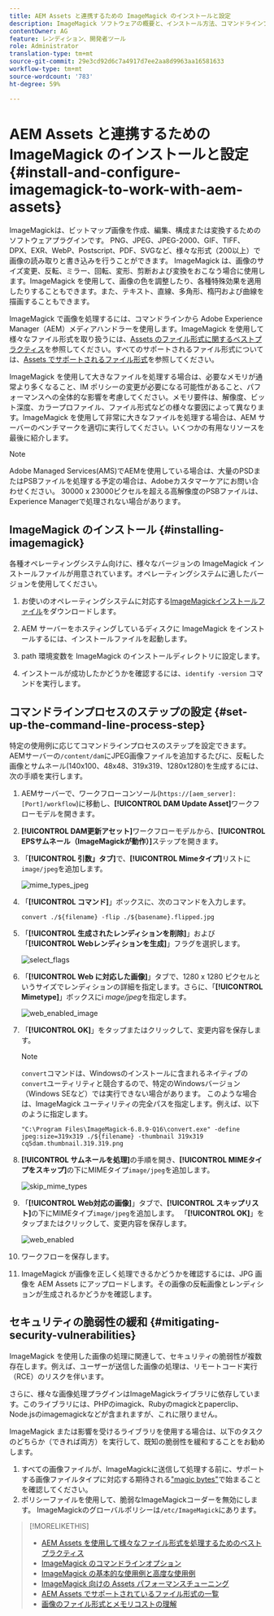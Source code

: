 ```yaml
---
title: AEM Assets と連携するための ImageMagick のインストールと設定
description: ImageMagick ソフトウェアの概要と、インストール方法、コマンドラインプロセスのステップの設定方法、ImageMagick を使用して画像の編集、組み立て、サムネール生成をおこなう方法を学習します。
contentOwner: AG
feature: レンディション、開発者ツール
role: Administrator
translation-type: tm+mt
source-git-commit: 29e3cd92d6c7a4917d7ee2aa8d9963aa16581633
workflow-type: tm+mt
source-wordcount: '783'
ht-degree: 59%

---
```



# AEM Assets と連携するための ImageMagick のインストールと設定 {#install-and-configure-imagemagick-to-work-with-aem-assets}

ImageMagickは、ビットマップ画像を作成、編集、構成または変換するためのソフトウェアプラグインです。 PNG、JPEG、JPEG-2000、GIF、TIFF、DPX、EXR、WebP、Postscript、PDF、SVGなど、様々な形式（200以上）で画像の読み取りと書き込みを行うことができます。 ImageMagick は、画像のサイズ変更、反転、ミラー、回転、変形、剪断および変換をおこなう場合に使用します。ImageMagick を使用して、画像の色を調整したり、各種特殊効果を適用したりすることもできます。また、テキスト、直線、多角形、楕円および曲線を描画することもできます。

ImageMagick で画像を処理するには、コマンドラインから Adobe Experience Manager（AEM）メディアハンドラーを使用します。ImageMagick を使用して様々なファイル形式を取り扱うには、[Assets のファイル形式に関するベストプラクティス](assets-file-format-best-practices.md)を参照してください。すべてのサポートされるファイル形式については、[Assets でサポートされるファイル形式](assets-formats.md)を参照してください。

ImageMagick を使用して大きなファイルを処理する場合は、必要なメモリが通常より多くなること、IM ポリシーの変更が必要になる可能性があること、パフォーマンスへの全体的な影響を考慮してください。メモリ要件は、解像度、ビット深度、カラープロファイル、ファイル形式などの様々な要因によって異なります。ImageMagick を使用して非常に大きなファイルを処理する場合は、AEM サーバーのベンチマークを適切に実行してください。いくつかの有用なリソースを最後に紹介します。

>[!NOTE]
>
>Adobe Managed Services(AMS)でAEMを使用している場合は、大量のPSDまたはPSBファイルを処理する予定の場合は、Adobeカスタマーケアにお問い合わせください。 30000 x 23000ピクセルを超える高解像度のPSBファイルは、Experience Managerで処理されない場合があります。

## ImageMagick のインストール {#installing-imagemagick}

各種オペレーティングシステム向けに、様々なバージョンの ImageMagick インストールファイルが用意されています。オペレーティングシステムに適したバージョンを使用してください。

1. お使いのオペレーティングシステムに対応する[ImageMagickインストールファイル](https://www.imagemagick.org/script/download.php)をダウンロードします。
1. AEM サーバーをホスティングしているディスクに ImageMagick をインストールするには、インストールファイルを起動します。

1. path 環境変数を ImageMagick のインストールディレクトリに設定します。
1. インストールが成功したかどうかを確認するには、`identify -version` コマンドを実行します。

## コマンドラインプロセスのステップの設定 {#set-up-the-command-line-process-step}

特定の使用例に応じてコマンドラインプロセスのステップを設定できます。AEMサーバーの`/content/dam`にJPEG画像ファイルを追加するたびに、反転した画像とサムネール(140x100、48x48、319x319、1280x1280)を生成するには、次の手順を実行します。

1. AEMサーバーで、ワークフローコンソール(`https://[aem_server]:[Port]/workflow`)に移動し、**[!UICONTROL DAM Update Asset]**&#x200B;ワークフローモデルを開きます。
1. **[!UICONTROL DAM更新アセット]**&#x200B;ワークフローモデルから、**[!UICONTROL EPSサムネール（ImageMagickが動作）]**&#x200B;ステップを開きます。
1. 「**[!UICONTROL 引数」タブ]**&#x200B;で、**[!UICONTROL Mimeタイプ]**&#x200B;リストに`image/jpeg`を追加します。

   ![mime_types_jpeg](assets/mime_types_jpeg.png)

1. 「**[!UICONTROL コマンド]**」ボックスに、次のコマンドを入力します。

   `convert ./${filename} -flip ./${basename}.flipped.jpg`

1. 「**[!UICONTROL 生成されたレンディションを削除]**」および「**[!UICONTROL Webレンディションを生成]**」フラグを選択します。

   ![select_flags](assets/select_flags.png)

1. 「**[!UICONTROL Web に対応した画像]**」タブで、1280 x 1280 ピクセルというサイズでレンディションの詳細を指定します。さらに、「**[!UICONTROL Mimetype]**」ボックスにi *mage/jpeg*&#x200B;を指定します。

   ![web_enabled_image](assets/web_enabled_image.png)

1. 「**[!UICONTROL OK]**」をタップまたはクリックして、変更内容を保存します。

   >[!NOTE]
   >
   >`convert`コマンドは、Windowsのインストールに含まれるネイティブの`convert`ユーティリティと競合するので、特定のWindowsバージョン（Windows SEなど）では実行できない場合があります。 このような場合は、ImageMagick ユーティリティの完全パスを指定します。例えば、以下のように指定します。
   >
   >`"C:\Program Files\ImageMagick-6.8.9-Q16\convert.exe" -define jpeg:size=319x319 ./${filename} -thumbnail 319x319 cq5dam.thumbnail.319.319.png`

1. **[!UICONTROL サムネールを処理]**&#x200B;の手順を開き、**[!UICONTROL MIMEタイプをスキップ]**&#x200B;の下にMIMEタイプ`image/jpeg`を追加します。

   ![skip_mime_types](assets/skip_mime_types.png)

1. 「**[!UICONTROL Web対応の画像]**」タブで、**[!UICONTROL スキップリスト]**&#x200B;の下にMIMEタイプ`image/jpeg`を追加します。 「**[!UICONTROL OK]**」をタップまたはクリックして、変更内容を保存します。

   ![web_enabled](assets/web_enabled.png)

1. ワークフローを保存します。
1. ImageMagick が画像を正しく処理できるかどうかを確認するには、JPG 画像を AEM Assets にアップロードします。その画像の反転画像とレンディションが生成されるかどうかを確認します。

## セキュリティの脆弱性の緩和 {#mitigating-security-vulnerabilities}

ImageMagick を使用した画像の処理に関連して、セキュリティの脆弱性が複数存在します。例えば、ユーザーが送信した画像の処理は、リモートコード実行（RCE）のリスクを伴います。

さらに、様々な画像処理プラグインはImageMagickライブラリに依存しています。このライブラリには、PHPのimagick、Rubyのmagickとpaperclip、Node.jsのimagemagickなどが含まれますが、これに限りません。

ImageMagick または影響を受けるライブラリを使用する場合は、以下のタスクのどちらか（できれば両方）を実行して、既知の脆弱性を緩和することをお勧めします。

1. すべての画像ファイルが、ImageMagickに送信して処理する前に、サポートする画像ファイルタイプに対応する期待される[&quot;magic bytes&quot;](https://en.wikipedia.org/wiki/List_of_file_signatures)で始まることを確認してください。
1. ポリシーファイルを使用して、脆弱なImageMagickコーダーを無効にします。 ImageMagickのグローバルポリシーは`/etc/ImageMagick`にあります。

>[!MORELIKETHIS]
>
>* [AEM Assets を使用して様々なファイル形式を処理するためのベストプラクティス](assets-file-format-best-practices.md)
>* [ImageMagick のコマンドラインオプション](https://www.imagemagick.org/script/command-line-options.php)
>* [ImageMagick の基本的な使用例と高度な使用例](https://www.imagemagick.org/Usage/)
>* [ImageMagick 向けの Assets パフォーマンスチューニング](performance-tuning-guidelines.md)
>* [AEM Assets でサポートされているファイル形式の一覧](assets-formats.md)
>* [画像のファイル形式とメモリコストの理解](https://www.scantips.com/basics1d.html)

